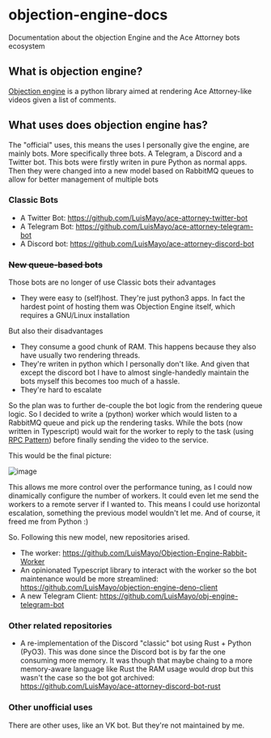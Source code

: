 # objection-engine-docs
Documentation about the objection Engine and the Ace Attorney bots ecosystem

## What is objection engine?
[Objection engine](https://github.com/LuisMayo/objection_engine) is a python library aimed at rendering Ace Attorney-like videos given a list of comments.

## What uses does objection engine has?
The "official" uses, this means the uses I personally give the engine, are mainly bots. More specifically three bots. A Telegram, a Discord and a Twitter bot. This bots were firstly writen in pure Python as normal apps. Then they were changed into a new model based on RabbitMQ queues to allow for better management of multiple bots

### Classic Bots

- A Twitter Bot: https://github.com/LuisMayo/ace-attorney-twitter-bot
- A Telegram Bot: https://github.com/LuisMayo/ace-attorney-telegram-bot
- A Discord bot: https://github.com/LuisMayo/ace-attorney-discord-bot

### ~~New queue-based bots~~
Those bots are no longer of use
Classic bots their advantages
- They were easy to (self)host. They're just python3 apps. In fact the hardest point of hosting them was Objection Engine itself, which requires a GNU/Linux installation

But also their disadvantages
- They consume a good chunk of RAM. This happens because they also have usually two rendering threads.
- They're writen in python which I personally don't like. And given that except the discord bot I have to almost single-handedly maintain the bots myself this becomes too much of a hassle.
- They're hard to escalate

So the plan was to further de-couple the bot logic from the rendering queue logic. So I decided to write a (python) worker which would listen to a RabbitMQ queue and pick up the rendering tasks. While the bots (now written in Typescript) would wait for the worker to reply to the task (using [RPC Pattern](https://www.rabbitmq.com/tutorials/tutorial-six-python.html)) before finally sending the video to the service.

This would be the final picture:

![image](https://user-images.githubusercontent.com/20229636/223217214-08f57d95-43ff-4369-948b-b029e66447ae.png)

This allows me more control over the performance tuning, as I could now dinamically configure the number of workers. It could even let me send the workers to a remote server if I wanted to. This means I could use horizontal escalation, something the previous model wouldn't let me. And of course, it freed me from Python :)

So. Following this new model, new repositories arised.

- The worker: https://github.com/LuisMayo/Objection-Engine-Rabbit-Worker
- An opinionated Typescript library to interact with the worker so the bot maintenance would be more streamlined: https://github.com/LuisMayo/objection-engine-deno-client
- A new Telegram Client: https://github.com/LuisMayo/obj-engine-telegram-bot

### Other related repositories
- A re-implementation of the Discord "classic" bot using Rust + Python (PyO3). This was done since the Discord bot is by far the one consuming more memory. It was though that maybe chaing to a more memory-aware language like Rust the RAM usage would drop but this wasn't the case so the bot got archived: https://github.com/LuisMayo/ace-attorney-discord-bot-rust

### Other unofficial uses
There are other uses, like an VK bot. But they're not maintained by me.

